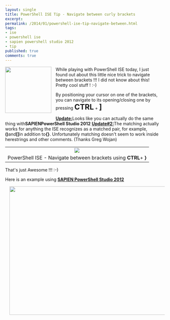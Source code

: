 ```yaml
---
layout: single
title: PowerShell ISE Tip - Navigate between curly brackets
excerpt: 
permalink: /2014/01/powershell-ise-tip-navigate-between.html
tags: 
- ise
- powershell ise
- sapien powershell studio 2012
- tip
published: true
comments: true
---
```


 
 <div class="separator" style="clear: both; text-align: center;"><a href="{{ base_path }}/images/2014/20140125_PowerShell_ISE_Tip_-_Navigate_between_curly_brackets/windows-powershell-ise-icon__1607516196__-260x260.png" imageanchor="1" style="clear: left; float: left; margin-bottom: 1em; margin-right: 1em;"><img border="0" src="{{ base_path }}/images/2014/20140125_PowerShell_ISE_Tip_-_Navigate_between_curly_brackets/windows-powershell-ise-icon__1607516196__-260x260.png" height="150" width="150" /></a></div>While playing with PowerShell ISE today, I just found out about this little nice trick to navigate between brackets !!! I did not know about this! Pretty cool stuff ! :-)



By positioning your cursor on one of the brackets, you can navigate to its opening/closing one by pressing <b><span style="font-size: x-large;">CTRL</b> + <span style="font-size: x-large;"><b>]</b>


<b><u>Update:</u></b>Looks like you can actually do the same thing with<b>SAPIEN</b><b>PowerShell Studio 2012</b>
<b>
</b><b><u>Update#2:</u></b>The matching actually works for anything the ISE recognizes as a matched pair, for example,<b>()</b>and<b>[]</b>in addition to<b>{}</b>. Unfortunately matching doesn't seem to work inside herestrings and other comments. (Thanks Greg Wojan)

<table align="center" cellpadding="0" cellspacing="0" class="tr-caption-container" style="margin-left: auto; margin-right: auto; text-align: center;"><tbody><tr><td style="text-align: center;"><a href="{{ base_path }}/images/2014/20140125_PowerShell_ISE_Tip_-_Navigate_between_curly_brackets/PowerShell_ISE-Brackets_Navigation-v3__304394084__-759x655.gif" imageanchor="1" style="margin-left: auto; margin-right: auto;"><img border="0" src="{{ base_path }}/images/2014/20140125_PowerShell_ISE_Tip_-_Navigate_between_curly_brackets/PowerShell_ISE-Brackets_Navigation-v3__304394084__-759x655.gif" /></a></td></tr><tr><td class="tr-caption" style="text-align: center;">PowerShell ISE - Navigate between brackets using <b>CTRL</b>+ <b>}</b></td></tr></tbody></table><div class="separator" style="clear: both; text-align: center;">
</div><div class="separator" style="clear: both; text-align: center;">
</div>
That's just Awesome !!! :-)


Here is an example using <b><u>SAPIEN PowerShell Studio 2012</u></b>

<div class="separator" style="clear: both; text-align: center;"><a href="{{ base_path }}/images/2014/20140125_PowerShell_ISE_Tip_-_Navigate_between_curly_brackets/SapienPS2012-Brackets_navigation__1008410665__-779x508.gif" imageanchor="1" style="margin-left: 1em; margin-right: 1em;"><img border="0" src="{{ base_path }}/images/2014/20140125_PowerShell_ISE_Tip_-_Navigate_between_curly_brackets/SapienPS2012-Brackets_navigation__1008410665__-779x508.gif" height="417" width="640" /></a></div>


